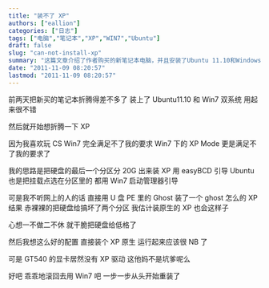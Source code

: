 ```yaml
---
title: "装不了 XP"
authors: ["eallion"]
categories: ["日志"]
tags: ["电脑","笔记本","XP","WIN7","Ubuntu"]
draft: false
slug: "can-not-install-xp"
summary: "这篇文章介绍了作者购买的新笔记本电脑，并且安装了Ubuntu 11.10和Windows 7双系统。然后作者决定尝试安装Windows XP来满足自己玩CS的需求，但是安装过程中出现了问题，导致硬盘上的分区损坏。作者尝试使用Ghost重新安装了XP，但是发现显卡没有XP的驱动程序。最终作者决定放弃XP，重新从头开始使用Windows 7。"
date: "2011-11-09 08:20:57"
lastmod: "2011-11-09 08:20:57"
---
```


前两天把新买的笔记本折腾得差不多了
装上了 Ubuntu11.10 和 Win7 双系统
用起来很不错

然后就开始想折腾一下 XP

因为我喜欢玩 CS
Win7 完全满足不了我的要求
Win7 下的 XP Mode 更是满足不了我的要求了

我的思路是把硬盘的最后一个分区分 20G 出来装 XP
用 easyBCD 引导
Ubuntu 也是把挂载点选在分区里的
都用 Win7 启动管理器引导

可是我不听网上的人的话
直接用 U 盘 PE 里的 Ghost 装了一个 ghost 怎么的 XP
结果
赤裸裸的把硬盘给搞坏了两个分区
我估计装原生的 XP 也会这样子

心想一不做二不休
就干脆把硬盘给低格了

然后我想这么好的配置
直接装个 XP 原生
运行起来应该很 NB 了

可是 GT540 的显卡居然没有 XP 驱动
这他妈不是坑爹呢么

好吧
乖乖地滚回去用 Win7 吧
一步一步从头开始重装了
